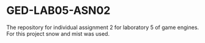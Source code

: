 # GED-LAB05-ASN02
The repository for individual assignment 2 for laboratory 5 of game engines.
For this project snow and mist was used.